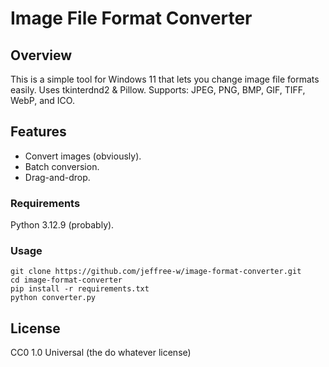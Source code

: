 # Image File Format Converter

## Overview
This is a simple tool for Windows 11 that lets you change image file formats easily. Uses tkinterdnd2 & Pillow. 
Supports: JPEG, PNG, BMP, GIF, TIFF, WebP, and ICO.

## Features
- Convert images (obviously).
- Batch conversion.
- Drag-and-drop.

### Requirements
Python 3.12.9 (probably).

### Usage
```
git clone https://github.com/jeffree-w/image-format-converter.git
cd image-format-converter
pip install -r requirements.txt
python converter.py
```

## License
CC0 1.0 Universal (the do whatever license)
